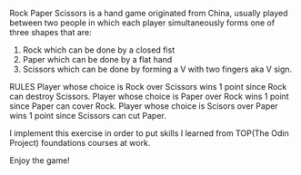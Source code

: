 Rock Paper Scissors is a hand game originated from China, usually played between two people in which each player simultaneously forms one of three shapes that are:
1) Rock which can be done by a closed fist
2) Paper which can be done by a flat hand
3) Scissors which can be done by forming a V with two fingers aka V sign.

RULES
Player whose choice is Rock over Scissors wins 1 point since Rock can destroy Scissors.
Player whose choice is Paper over Rock wins 1 point since Paper can cover Rock.
Player whose choice is Scisors over Paper wins 1 point since Scissors can cut Paper.

I implement this exercise in order to put skills I learned from TOP(The Odin Project) foundations courses at work.

Enjoy the game!